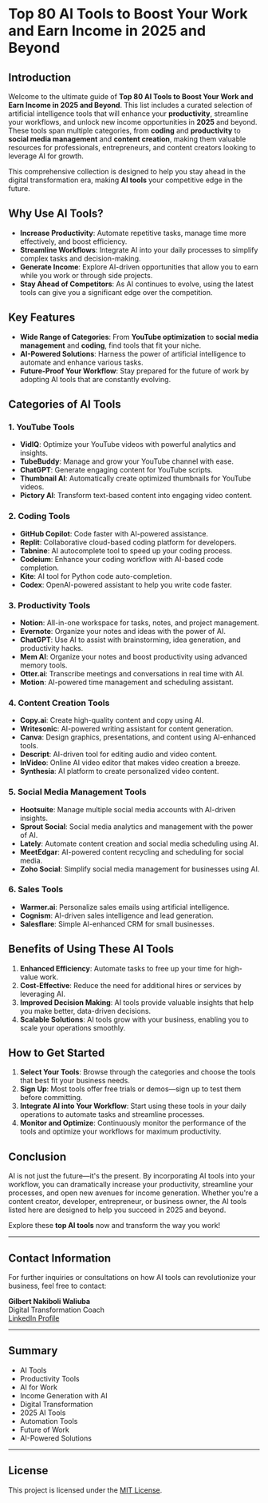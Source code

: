 # Top 80 AI Tools to Boost Your Work and Earn Income in 2025 and Beyond

## Introduction

Welcome to the ultimate guide of **Top 80 AI Tools to Boost Your Work and Earn Income in 2025 and Beyond**. This list includes a curated selection of artificial intelligence tools that will enhance your **productivity**, streamline your workflows, and unlock new income opportunities in **2025** and beyond. These tools span multiple categories, from **coding** and **productivity** to **social media management** and **content creation**, making them valuable resources for professionals, entrepreneurs, and content creators looking to leverage AI for growth.

This comprehensive collection is designed to help you stay ahead in the digital transformation era, making **AI tools** your competitive edge in the future.

## Why Use AI Tools?

- **Increase Productivity**: Automate repetitive tasks, manage time more effectively, and boost efficiency.
- **Streamline Workflows**: Integrate AI into your daily processes to simplify complex tasks and decision-making.
- **Generate Income**: Explore AI-driven opportunities that allow you to earn while you work or through side projects.
- **Stay Ahead of Competitors**: As AI continues to evolve, using the latest tools can give you a significant edge over the competition.

## Key Features

- **Wide Range of Categories**: From **YouTube optimization** to **social media management** and **coding**, find tools that fit your niche.
- **AI-Powered Solutions**: Harness the power of artificial intelligence to automate and enhance various tasks.
- **Future-Proof Your Workflow**: Stay prepared for the future of work by adopting AI tools that are constantly evolving.

## Categories of AI Tools

### 1. YouTube Tools

- **VidIQ**: Optimize your YouTube videos with powerful analytics and insights.
- **TubeBuddy**: Manage and grow your YouTube channel with ease.
- **ChatGPT**: Generate engaging content for YouTube scripts.
- **Thumbnail AI**: Automatically create optimized thumbnails for YouTube videos.
- **Pictory AI**: Transform text-based content into engaging video content.

### 2. Coding Tools

- **GitHub Copilot**: Code faster with AI-powered assistance.
- **Replit**: Collaborative cloud-based coding platform for developers.
- **Tabnine**: AI autocomplete tool to speed up your coding process.
- **Codeium**: Enhance your coding workflow with AI-based code completion.
- **Kite**: AI tool for Python code auto-completion.
- **Codex**: OpenAI-powered assistant to help you write code faster.

### 3. Productivity Tools

- **Notion**: All-in-one workspace for tasks, notes, and project management.
- **Evernote**: Organize your notes and ideas with the power of AI.
- **ChatGPT**: Use AI to assist with brainstorming, idea generation, and productivity hacks.
- **Mem AI**: Organize your notes and boost productivity using advanced memory tools.
- **Otter.ai**: Transcribe meetings and conversations in real time with AI.
- **Motion**: AI-powered time management and scheduling assistant.

### 4. Content Creation Tools

- **Copy.ai**: Create high-quality content and copy using AI.
- **Writesonic**: AI-powered writing assistant for content generation.
- **Canva**: Design graphics, presentations, and content using AI-enhanced tools.
- **Descript**: AI-driven tool for editing audio and video content.
- **InVideo**: Online AI video editor that makes video creation a breeze.
- **Synthesia**: AI platform to create personalized video content.

### 5. Social Media Management Tools

- **Hootsuite**: Manage multiple social media accounts with AI-driven insights.
- **Sprout Social**: Social media analytics and management with the power of AI.
- **Lately**: Automate content creation and social media scheduling using AI.
- **MeetEdgar**: AI-powered content recycling and scheduling for social media.
- **Zoho Social**: Simplify social media management for businesses using AI.
  
### 6. Sales Tools

- **Warmer.ai**: Personalize sales emails using artificial intelligence.
- **Cognism**: AI-driven sales intelligence and lead generation.
- **Salesflare**: Simple AI-enhanced CRM for small businesses.

## Benefits of Using These AI Tools

1. **Enhanced Efficiency**: Automate tasks to free up your time for high-value work.
2. **Cost-Effective**: Reduce the need for additional hires or services by leveraging AI.
3. **Improved Decision Making**: AI tools provide valuable insights that help you make better, data-driven decisions.
4. **Scalable Solutions**: AI tools grow with your business, enabling you to scale your operations smoothly.

## How to Get Started

1. **Select Your Tools**: Browse through the categories and choose the tools that best fit your business needs.
2. **Sign Up**: Most tools offer free trials or demos—sign up to test them before committing.
3. **Integrate AI into Your Workflow**: Start using these tools in your daily operations to automate tasks and streamline processes.
4. **Monitor and Optimize**: Continuously monitor the performance of the tools and optimize your workflows for maximum productivity.

## Conclusion

AI is not just the future—it's the present. By incorporating AI tools into your workflow, you can dramatically increase your productivity, streamline your processes, and open new avenues for income generation. Whether you're a content creator, developer, entrepreneur, or business owner, the AI tools listed here are designed to help you succeed in 2025 and beyond.

Explore these **top AI tools** now and transform the way you work!

---

## Contact Information

For further inquiries or consultations on how AI tools can revolutionize your business, feel free to contact:

**Gilbert Nakiboli Waliuba**  
Digital Transformation Coach  
[LinkedIn Profile](https://linkedin.com/in/waliubagilbert)

---

## Summary

- AI Tools
- Productivity Tools
- AI for Work
- Income Generation with AI
- Digital Transformation
- 2025 AI Tools
- Automation Tools
- Future of Work
- AI-Powered Solutions

---


## License

This project is licensed under the [MIT License](LICENSE).
